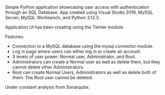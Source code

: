Simple Python application showcasing user access with authentication through an SQL Database.
App created using Visual Studio 2019, MySQL Server, MySQL Workbench, and Python 3.12.3.

Application UI has been creating using the Tkinter module.

Features:
  - Connection to a MySQL database using the mysql.connector module.
  - Log in page where users can either log in or create an account.
  - 3 levels of user power: Normal user, Administrator, and Root.
  - Administrators can create a Normal user as well as delete them, but they cannot delete other Administrators.
  - Root can create Normal Users, Administrators as well as delete both of them. The Root user cannot be deleted.

Under constant analysis from Sonarqube.
